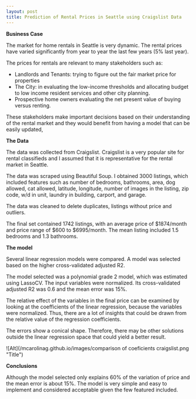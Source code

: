 ```yaml
---
layout: post
title: Prediction of Rental Prices in Seattle using Craigslist Data
---
```


**Business Case**

The market for home rentals in Seattle is very dynamic. The rental prices have varied significantly from year to year the last few years (5% last year).

The prices for rentals are relevant to many stakeholders such as:
-	Landlords and Tenants: trying to figure out the fair market price for properties
-	The City: in evaluating the low-income thresholds and allocating budget to low income resident services and other city planning.
-	Prospective home owners evaluating the net present value of buying versus renting.

These stakeholders make important decisions based on their understanding of the rental market and they would benefit from having a model that can be easily updated,

**The Data**

The data was collected from Craigslist. Craigslist is a very popular site for rental classifieds and I assumed that it is representative for the rental market in Seattle.

The data was scraped using Beautiful Soup. I obtained 3000 listings, which included features such as number of bedrooms, bathrooms, area, dog allowed, cat allowed, latitude, longitude, number of images in the listing, zip code, w/d in unit, laundry in building, carport, and garage.

The data was cleaned to delete duplicates, listings without price and outliers.

The final set contained 1742 listings, with an average price of $1874/month and price range of $600 to $6995/month. The mean listing included 1.5 bedrooms and 1.3 bathrooms. 

**The model**

Several linear regression models were compared. A model was selected based on the higher cross-validated adjusted R2.

The model selected was a polynomial grade 2 model, which was estimated using LassoCV. The input variables were normalized. Its cross-validated adjusted R2 was 0.6 and the mean error was 15%.

The relative effect of the variables in the final price can be examined by looking at the coefficients of the linear regression, because the variables were normalized. Thus, there are a lot of insights that could be drawn from the relative value of the regression coefficients.

The errors show a conical shape. Therefore, there may be other solutions outside the linear regression space that could yield a better result.

![Alt](/mcarolinag.github.io/images/comparison of coeficients craigslist.png "Title")

**Conclusions**

Although the model selected only explains 60% of the variation of price and the mean error is about 15%. The model is very simple and easy to implement and considered acceptable given the few featured included.  

